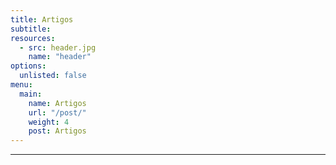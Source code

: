 ```yaml
---
title: Artigos
subtitle:  
resources:
  - src: header.jpg
    name: "header"
options:
  unlisted: false
menu:
  main: 
    name: Artigos
    url: "/post/"
    weight: 4
    post: Artigos
---
```

---

